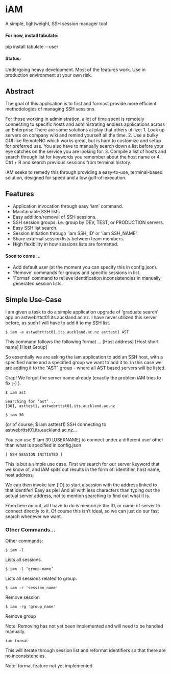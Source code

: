 # iAM
A simple, lightweight, SSH session manager tool

#### For now, install tabulate:
pip install tabulate --user

#### Status:
Undergoing heavy development. Most of the features work. Use in production environment at your own risk. 

## Abstract 
The goal of this application is to first and formost provide more efficient methodologies of managing SSH sessions.


For those working in administration, a lot of time spent is remotely connecting to specific hosts and administrating endless applications across an Enterprise.There are some solutions at play that others utilize: 1. Look up servers on company wiki and remind yourself all the time. 2. Use a bulky GUI like RemoteNG which works great, but is hard to customize and setup for preferred use. You also have to manually search down a list before your eye catches on the service you are looking for. 3. Compile a list of hosts and search through list for keywords you remember about the host name or 4. Ctrl + R and search previous sessions from terminal history. 

iAM seeks to remedy this through providing a easy-to-use, terminal-based solution, designed for speed and a low gulf-of-execution. 

## Features
* Application invocation through easy ‘iam’ command.
* Maintainable SSH lists
* Easy addition/removal of SSH sessions.
* SSH session groups. i.e. group by DEV, TEST, or PRODUCTION servers. 
* Easy SSH list search. 
* Session initiation through ‘iam SSH_ID’ or 'iam SSH_NAME'.
* Share external session lists between team members.
* High flexibility in how sessions lists are formatted. 

#### Soon to come ...
* Add default user (at the moment you can specify this in config.json). 
* 'Remove' commands for groups and specific sessions in list. 
* 'Format' command to relieve identification inconsistencies in manually generated session lists. 

## Simple Use-Case

I am given a task to do a simple application upgrade of ‘graduate search’ app on astwebrttst01.its.auckland.ac.nz. I have never utilized this server before, as such I will have to add it to my SSH list.
```
$ iam -a astwebrttst01.its.auckland.ac.nz asttest1 AST
```
This command follows the following format … 
[Host address] [Host short name] [Host Group]

So essentially we are asking the iam application to add an SSH host, with a specified name and a specified group we want to add it to. In this case we are adding it to the “AST” group - where all AST based servers will be listed. 

Crap! We forgot the server name already (exactly the problem iAM tries to fix ;-) ). 
```
$ iam ast

Searching for ‘ast’ .. 
[30], asttest1, astwebrttst01.its.auckland.ac.nz

$ iam 30
```
(or of course, $ iam asttest1)
SSH connecting to astwebrttst01.its.auckland.ac.nz... 

You can use $ iam 30 [USERNAME] to connect under a different user other than what is specified in config.json
```
[ SSH SESSION INITIATED ]
```
This is but a simple use case. First we search for our server keyword that we know of, and iAM spits out results in the form of: identifier, host name, host address. 

We can then invoke iam [ID] to start a session with the address linked to that identifer! Easy as pie! And all with less characters than typing out the actual server address, not to mention searching to find out what it is.

From here on out, all I have to do is memorize the ID, or name of server to connect directly to it. Of course this isn’t ideal, so we can just do our fast search whenever we want.


### Other Commands... 
Other commands:
```
$ iam -l 
```
Lists all sessions. 
```
$ iam -l ‘group-name’ 
```
Lists all sessions related to group. 
```
$ iam -r 'session_name'
```
Remove session

```
$ iam -rg 'group_name'
```
Remove group 

Note: Removing has not yet been implemented and will need to be handled manually. 

```
iam format
``` 
This will iterate through session list and reformat identifiers so that there are no inconsistencies.

Note: format feature not yet implemented.  
